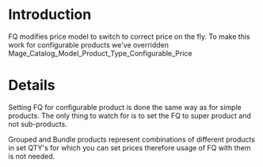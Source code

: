 # Introduction #

FQ modifies price model to switch to correct price on the fly.
To make this work for configurable products we've overridden Mage\_Catalog\_Model\_Product\_Type\_Configurable\_Price

# Details #

Setting FQ for configurable product is done the same way as for simple products. The only thing to watch for is to set the FQ to super product and not sub-products.

Grouped and Bundle products represent combinations of different products in set QTY's for which you can set prices therefore usage of FQ with them is not needed.